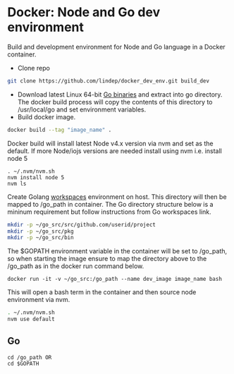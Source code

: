Docker: Node and Go dev environment
===================================

Build and development environment for Node and Go language in a Docker container.

* Clone repo
```bash
git clone https://github.com/lindep/docker_dev_env.git build_dev
```
* Download latest Linux 64-bit [Go binaries](https://golang.org/dl/) and extract into go directory. The docker build process will copy the contents of this directory to /usr/local/go and set environment variables.
* Build docker image.

```bash
docker build --tag "image_name" .
```

Docker build will install latest Node v4.x version via nvm and set as the default.
If more Node/iojs versions are needed install using nvm i.e. install node 5
```
. ~/.nvm/nvm.sh
nvm install node 5
nvm ls
```

Create Golang [workspaces](https://golang.org/doc/code.html#Workspaces) environment on host. This directory will then be mapped to /go_path in container. The Go directory structure below is a mininum requirement but follow instructions from Go workspaces link.  

```bash
mkdir -p ~/go_src/src/github.com/userid/project
mkdir -p ~/go_src/pkg
mkdir -p ~/go_src/bin
```

The $GOPATH environment variable in the container will be set to /go_path, so when starting the image ensure to map the directory above to the /go_path as in the docker run command below.
```
docker run -it -v ~/go_src:/go_path --name dev_image image_name bash
```
This will open a bash term in the container and then source node environment via nvm.
```bash
. ~/.nvm/nvm.sh
nvm use default
```

Go
--
```
cd /go_path OR
cd $GOPATH
```
